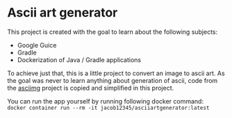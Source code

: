 # Ascii art generator

This project is created with the goal to learn about the following subjects:
- Google Guice
- Gradle
- Dockerization of Java / Gradle applications

To achieve just that, this is a little project to convert an image to ascii art. As the goal was never to learn anything about generation of ascii, code from the [asciimg](https://github.com/korhner/asciimg) project is copied and simplified in this project.

You can run the app yourself by running following docker command:  
`docker container run --rm -it jacob12345/asciiartgenerator:latest`
